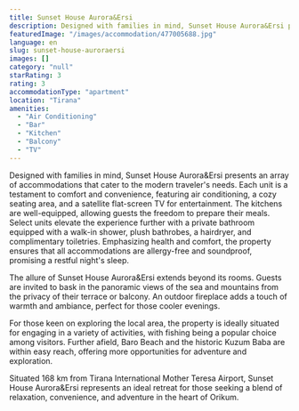 ```yaml
---
title: Sunset House Aurora&Ersi
description: Designed with families in mind, Sunset House Aurora&Ersi presents an array of accommodations that cater to the modern traveler's needs. Each unit is a testament
featuredImage: "/images/accommodation/477005688.jpg"
language: en
slug: sunset-house-auroraersi
images: []
category: "null"
starRating: 3
rating: 3
accommodationType: "apartment"
location: "Tirana"
amenities:
  - "Air Conditioning"
  - "Bar"
  - "Kitchen"
  - "Balcony"
  - "TV"
---
```


Designed with families in mind, Sunset House Aurora&Ersi presents an array of accommodations that cater to the modern traveler's needs. Each unit is a testament to comfort and convenience, featuring air conditioning, a cozy seating area, and a satellite flat-screen TV for entertainment. The kitchens are well-equipped, allowing guests the freedom to prepare their meals. Select units elevate the experience further with a private bathroom equipped with a walk-in shower, plush bathrobes, a hairdryer, and complimentary toiletries. Emphasizing health and comfort, the property ensures that all accommodations are allergy-free and soundproof, promising a restful night's sleep.

The allure of Sunset House Aurora&Ersi extends beyond its rooms. Guests are invited to bask in the panoramic views of the sea and mountains from the privacy of their terrace or balcony. An outdoor fireplace adds a touch of warmth and ambiance, perfect for those cooler evenings.

For those keen on exploring the local area, the property is ideally situated for engaging in a variety of activities, with fishing being a popular choice among visitors. Further afield, Baro Beach and the historic Kuzum Baba are within easy reach, offering more opportunities for adventure and exploration.

Situated 168 km from Tirana International Mother Teresa Airport, Sunset House Aurora&Ersi represents an ideal retreat for those seeking a blend of relaxation, convenience, and adventure in the heart of Orikum.

